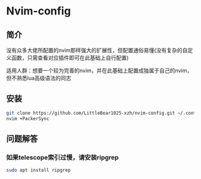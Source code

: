 # Nvim-config
## 简介
没有众多大佬所配置的nvim那样强大的扩展性，但配置通俗易懂(没有复杂的自定义函数，只需查看对应插件即可在此基础上自行配置)  

适用人群：想要一个较为完善的nvim，并在此基础上配置成独属于自己的nvim，但不熟悉lua高级语法的同志

## 安装
```bash
git clone https://github.com/LittleBear1025-xzh/nvim-config.git ~/.config/nvim
nvim +PackerSync
```
## 问题解答

### 如果telescope索引过慢，请安装ripgrep
```bash
sudo apt install ripgrep
```


